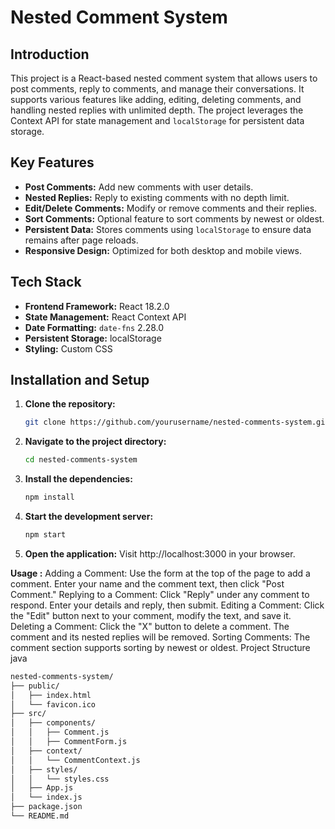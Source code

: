 # Nested Comment System

## Introduction
This project is a React-based nested comment system that allows users to post comments, reply to comments, and manage their conversations. It supports various features like adding, editing, deleting comments, and handling nested replies with unlimited depth. The project leverages the Context API for state management and `localStorage` for persistent data storage.

## Key Features
- **Post Comments:** Add new comments with user details.
- **Nested Replies:** Reply to existing comments with no depth limit.
- **Edit/Delete Comments:** Modify or remove comments and their replies.
- **Sort Comments:** Optional feature to sort comments by newest or oldest.
- **Persistent Data:** Stores comments using `localStorage` to ensure data remains after page reloads.
- **Responsive Design:** Optimized for both desktop and mobile views.

## Tech Stack
- **Frontend Framework:** React 18.2.0
- **State Management:** React Context API
- **Date Formatting:** `date-fns` 2.28.0
- **Persistent Storage:** localStorage
- **Styling:** Custom CSS

## Installation and Setup
1. **Clone the repository:**
   ```bash
   git clone https://github.com/yourusername/nested-comments-system.git

2. **Navigate to the project directory:**
   ```bash
   cd nested-comments-system
   
3. **Install the dependencies:**
   ```bash
   npm install
   
4. **Start the development server:**
   ```bash
   npm start
   
5. **Open the application:**
  Visit http://localhost:3000 in your browser.  

  **Usage :**
Adding a Comment: Use the form at the top of the page to add a comment. Enter your name and the comment text, then click "Post Comment."
Replying to a Comment: Click "Reply" under any comment to respond. Enter your details and reply, then submit.
Editing a Comment: Click the "Edit" button next to your comment, modify the text, and save it.
Deleting a Comment: Click the "X" button to delete a comment. The comment and its nested replies will be removed.
Sorting Comments: The comment section supports sorting by newest or oldest.
Project Structure
java

 ```bash
 nested-comments-system/
 ├── public/
 │   ├── index.html
 │   └── favicon.ico
 ├── src/
 │   ├── components/
 │   │   ├── Comment.js
 │   │   ├── CommentForm.js
 │   ├── context/
 │   │   └── CommentContext.js
 │   ├── styles/
 │   │   └── styles.css
 │   ├── App.js
 │   └── index.js
 ├── package.json
 └── README.md
